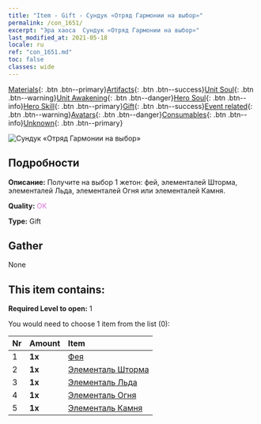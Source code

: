 ```yaml
---
title: "Item - Gift - Сундук «Отряд Гармонии на выбор»"
permalink: /con_1651/
excerpt: "Эра хаоса  Сундук «Отряд Гармонии на выбор»"
last_modified_at: 2021-05-18
locale: ru
ref: "con_1651.md"
toc: false
classes: wide
---
```

 [Materials](/ItemsRU/){: .btn .btn--primary}[Artifacts](/ItemsRU/Artifacts/){: .btn .btn--success}[Unit Soul](/ItemsRU/UnitSoul/){: .btn .btn--warning}[Unit Awakening](/ItemsRU/UnitAwakening/){: .btn .btn--danger}[Hero Soul](/ItemsRU/HeroSoul/){: .btn .btn--info}[Hero Skill](/ItemsRU/HeroSkill/){: .btn .btn--primary}[Gift](/ItemsRU/Gift/){: .btn .btn--success}[Event related](/ItemsRU/Events/){: .btn .btn--warning}[Avatars](/ItemsRU/Avatars/){: .btn .btn--danger}[Consumables](/ItemsRU/Consumables/){: .btn .btn--info}[Unknown](/ItemsRU/Unknown/){: .btn .btn--primary}

 ![Сундук «Отряд Гармонии на выбор»](/images/t/i_907267.png)

## Подробности
 **Описание:** Получите на выбор 1 жетон: фей, элементалей Шторма, элементалей Льда, элементалей Огня или элементалей Камня.

 **Quality:** <span style="color: #DA70D6">OK</span>

 **Type:** Gift

## Gather

  None

## This item contains:

 **Required Level to open:** 1

 You would need to choose 1 item from the list (0):

  | Nr | Amount |     Item    |
  |:---|:-------|:------------|
  | 1 |  **1x** | [Фея](/ItemsRU/unt_262/) |  | 
  | 2 |  **1x** | [Элементаль Шторма](/ItemsRU/unt_263/) |  | 
  | 3 |  **1x** | [Элементаль Льда](/ItemsRU/unt_264/) |  | 
  | 4 |  **1x** | [Элементаль Огня](/ItemsRU/unt_265/) |  | 
  | 5 |  **1x** | [Элементаль Камня](/ItemsRU/unt_266/) |  | 
